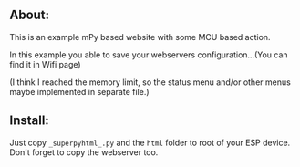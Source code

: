 About:
------
This is an example mPy based website with some MCU based action. 

In this example you able to save your webservers configuration...(You can find it in Wifi page)

(I think I reached the memory limit, so the status menu and/or other menus maybe implemented in separate file.)

Install:
--------
Just copy `_superpyhtml_.py` and the `html` folder to root of your ESP device. Don't forget to copy the webserver too.
